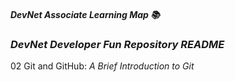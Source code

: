 ##### DevNet Associate Learning Map 📚

### _DevNet Developer Fun Repository README_

02 Git and GitHub: _A Brief Introduction to Git_
